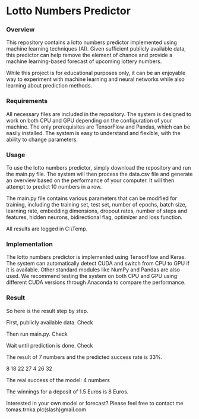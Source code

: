 # Lotto Numbers Predictor

### Overview
This repository contains a lotto numbers predictor implemented using machine learning techniques (AI). Given sufficient publicly available data, this predictor can help remove the element of chance and provide a machine learning-based forecast of upcoming lottery numbers. 

While this project is for educational purposes only, it can be an enjoyable way to experiment with machine learning and neural networks while also learning about prediction methods.

### Requirements
All necessary files are included in the repository. The system is designed to work on both CPU and GPU depending on the configuration of your machine. The only prerequisites are TensorFlow and Pandas, which can be easily installed. The system is easy to understand and flexible, with the ability to change parameters.

### Usage
To use the lotto numbers predictor, simply download the repository and run the main.py file. The system will then process the data.csv file and generate an overview based on the performance of your computer. It will then attempt to predict 10 numbers in a row.

The main.py file contains various parameters that can be modified for training, including the training set, test set, number of epochs, batch size, learning rate, embedding dimensions, dropout rates, number of steps and features, hidden neurons, bidirectional flag, optimizer and loss function.

All results are logged in C:\Temp.

### Implementation

The lotto numbers predictor is implemented using TensorFlow and Keras. The system can automatically detect CUDA and switch from CPU to GPU if it is available. Other standard modules like NumPy and Pandas are also used. We recommend testing the system on both CPU and GPU using different CUDA versions through Anaconda to compare the performance.

### Result
So here is the result step by step.

First, publicly available data. Check

Then run main.py. Check

Wait until prediction is done. Check

The result of 7 numbers and the predicted success rate is 33%.

8 18 22 27 4 26 32

The real success of the model: 4 numbers

The winnings for a deposit of 1.5 Euros is 8 Euros.

Interested in your own model or forecast? Please feel free to contact me tomas.trnka.plc(slash)gmail.com